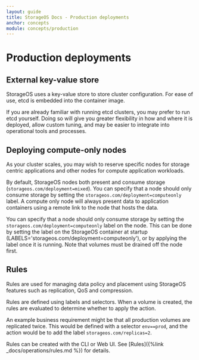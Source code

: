 ```yaml
---
layout: guide
title: StorageOS Docs - Production deployments
anchor: concepts
module: concepts/production
---
```


# Production deployments

## External key-value store

StorageOS uses a key-value store to store cluster configuration. For ease of
use, etcd is embedded into the container image.

If you are already familiar with running etcd clusters, you may prefer to run
etcd yourself. Doing so will give you greater flexibility in how and where it is
deployed, allow custom tuning, and may be easier to integrate into operational
tools and processes.

## Deploying compute-only nodes

As your cluster scales, you may wish to reserve specific nodes for storage
centric applications and other nodes for compute application workloads.

By default, StorageOS nodes both present and consume storage
 (`storageos.com/deployment=mixed`). You can specify that a node should only
 consume storage by setting the `storageos.com/deployment=computeonly` label.
 A compute only node will always present data to application containers using a
 remote link to the node that hosts the data. 

 You can specify that a node should only consume storage by setting the
 `storageos.com/deployment=computeonly` label on the node. This can be done by
 setting the label on the StorageOS container at startup
 (LABELS='storageos.com/deployment=computeonly'), or by applying the label once
 it is running. Note that volumes must be drained off the node first.

## Rules

Rules are used for managing data policy and placement using StorageOS features
such as replication, QoS and compression.

Rules are defined using labels and selectors. When a volume is created, the
rules are evaluated to determine whether to apply the action.

An example business requirement might be that all production volumes are
replicated twice. This would be defined with a selector `env==prod`, and the
action would be to add the label `storageos.com/replicas=2`.

Rules can be created with the CLI or Web UI. See [Rules]({%link
_docs/operations/rules.md %}) for details.
